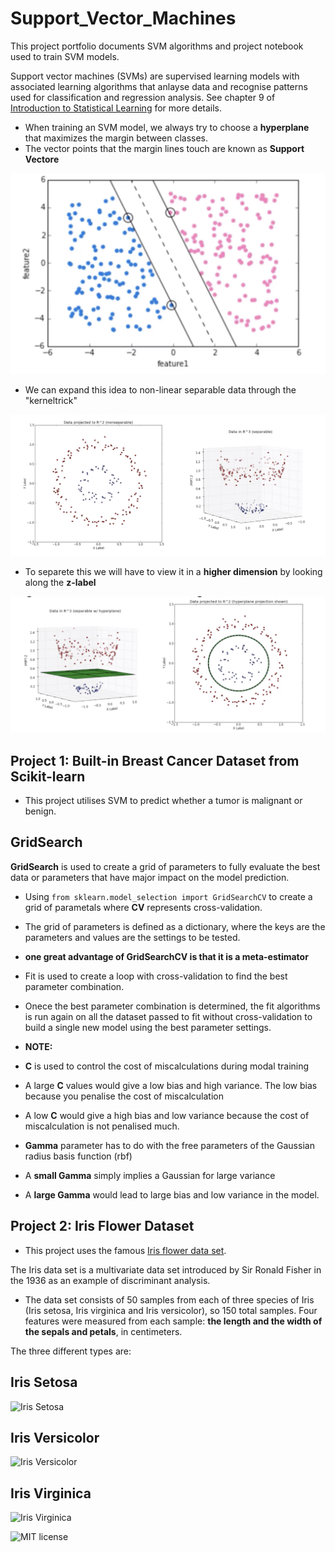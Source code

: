 # Support_Vector_Machines
 This project portfolio documents SVM algorithms and project notebook used to train SVM models.

 Support vector machines (SVMs) are supervised learning models with associated learning algorithms that anlayse data and recognise patterns used for classification and regression analysis. See chapter 9 of [Introduction to Statistical Learning](http://faculty.marshall.usc.edu/gareth-james/ISL/ISLR%20Seventh%20Printing.pdf) for more details.

 - When training an SVM model, we always try to choose a **hyperplane** that maximizes the margin between classes.
 - The vector points that the margin lines touch are known as **Support Vectore**

 ![SV_lines](./images/SV_lines.png)

- We can expand this idea to non-linear separable data through the "kerneltrick"

![SV_3D_viz](./images/3D_planes.png)

- To separete this we will have to view it in a **higher dimension** by looking along the **z-label**

![SV_3D_viz_plane](./images/3D_plane_lines.png)

## Project 1: Built-in Breast Cancer Dataset from Scikit-learn
- This project utilises SVM to predict whether a tumor is malignant or benign.

## GridSearch 
**GridSearch** is used to create a grid of parameters to fully evaluate the best data or parameters that have major impact on the model prediction.

- Using `from sklearn.model_selection import GridSearchCV` to create a grid of parametals where **CV** represents cross-validation.
- The grid of parameters is defined as a dictionary, where the keys are the parameters and values are the settings to be tested.

- **one great advantage of GridSearchCV is that it is a meta-estimator**
- Fit is used to create a loop with cross-validation to find the best parameter combination.
- Onece the best parameter combination is determined, the fit algorithms is run again on all the dataset passed to fit without cross-validation to build a single new model using the best parameter settings.

- **NOTE:**
- **C** is used to control the cost of miscalculations during modal training
- A large **C** values would give a low bias and high variance. The low bias because you penalise the cost of miscalculation
- A low **C** would give a high bias and low variance because the cost of miscalculation is not penalised much.
- **Gamma** parameter has to do with the free parameters of the Gaussian radius basis function (rbf)
- A **small Gamma** simply implies a Gaussian for large variance 
- A **large Gamma** would lead to large bias and low variance in the model.



## Project 2: Iris Flower Dataset 

- This project uses the famous [Iris flower data set](http://en.wikipedia.org/wiki/Iris_flower_data_set). 

The Iris data set is a multivariate data set introduced by Sir Ronald Fisher in the 1936 as an example of discriminant analysis.

- The data set consists of 50 samples from each of three species of Iris (Iris setosa, Iris virginica and Iris versicolor), so 150 total samples. Four features were measured from each sample: **the length and the width of the sepals and petals**, in centimeters.

The three different types are:

## Iris Setosa

<img src="http://upload.wikimedia.org/wikipedia/commons/5/56/Kosaciec_szczecinkowaty_Iris_setosa.jpg" alt="Iris Setosa" width="300"/>


## Iris Versicolor
<img src="http://upload.wikimedia.org/wikipedia/commons/4/41/Iris_versicolor_3.jpg" alt="Iris Versicolor" width="300"/>

## Iris Virginica

<img src="http://upload.wikimedia.org/wikipedia/commons/9/9f/Iris_virginica.jpg" alt="Iris Virginica" width="300"/>





![MIT license](https://img.shields.io/badge/License-MIT-blue.svg)